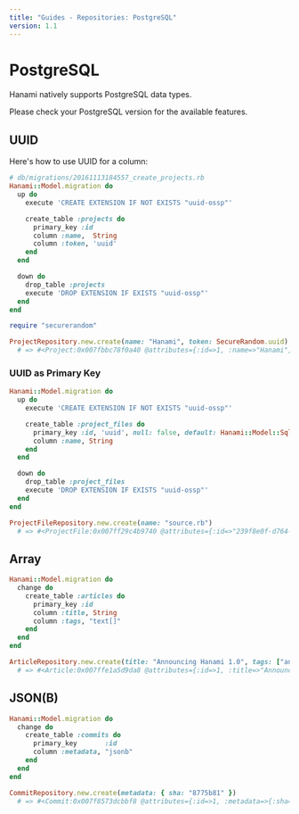 ```yaml
---
title: "Guides - Repositories: PostgreSQL"
version: 1.1
---
```


# PostgreSQL

Hanami natively supports PostgreSQL data types.

Please check your PostgreSQL version for the available features.

## UUID

Here's how to use UUID for a column:

```ruby
# db/migrations/20161113184557_create_projects.rb
Hanami::Model.migration do
  up do
    execute 'CREATE EXTENSION IF NOT EXISTS "uuid-ossp"'

    create_table :projects do
      primary_key :id
      column :name,  String
      column :token, 'uuid'
    end
  end

  down do
    drop_table :projects
    execute 'DROP EXTENSION IF EXISTS "uuid-ossp"'
  end
end
```

```ruby
require "securerandom"

ProjectRepository.new.create(name: "Hanami", token: SecureRandom.uuid)
  # => #<Project:0x007fbbc78f0a40 @attributes={:id=>1, :name=>"Hanami", :token=>"0aa7ecff-15e4-4aa4-8c00-0e699e2c66f0"}>
```

### UUID as Primary Key

```ruby
Hanami::Model.migration do
  up do
    execute 'CREATE EXTENSION IF NOT EXISTS "uuid-ossp"'

    create_table :project_files do
      primary_key :id, 'uuid', null: false, default: Hanami::Model::Sql.function(:uuid_generate_v4)
      column :name, String
    end
  end

  down do
    drop_table :project_files
    execute 'DROP EXTENSION IF EXISTS "uuid-ossp"'
  end
end
```

```ruby
ProjectFileRepository.new.create(name: "source.rb")
  # => #<ProjectFile:0x007ff29c4b9740 @attributes={:id=>"239f8e0f-d764-4a76-aaa7-7b59b5301c72", :name=>"source.rb"}>
```

## Array

```ruby
Hanami::Model.migration do
  change do
    create_table :articles do
      primary_key :id
      column :title, String
      column :tags, "text[]"
    end
  end
end
```

```ruby
ArticleRepository.new.create(title: "Announcing Hanami 1.0", tags: ["announcements"])
  # => #<Article:0x007ffe1a5d9da8 @attributes={:id=>1, :title=>"Announcing Hanami 1.0", :tags=>["announcements"]}>
```

## JSON(B)

```ruby
Hanami::Model.migration do
  change do
    create_table :commits do
      primary_key       :id
      column :metadata, "jsonb"
    end
  end
end
```

```ruby
CommitRepository.new.create(metadata: { sha: "8775b81" })
  # => #<Commit:0x007f8573dcbbf8 @attributes={:id=>1, :metadata=>{:sha=>"8775b81"}}>
```
